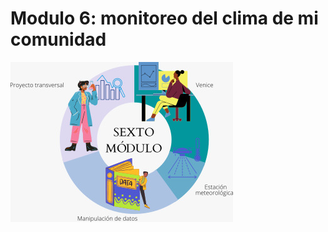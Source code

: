 # Modulo 6: monitoreo del clima de mi comunidad

![Distribución modulo 6](.gitbook/assets/Mod6.jfif)
